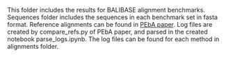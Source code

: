 This folder includes the results for BALIBASE alignment benchmarks. Sequences folder includes the sequences in each benchmark set in fasta format. Reference alignments can be found in [PEbA paper](https://github.com/mgtools/PEbA/tree/master/data). Log files are created by compare_refs.py of PEbA paper, and parsed in the created notebook parse_logs.ipynb. The log files can be found for each method in alignments folder.
